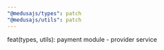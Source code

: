 ```yaml
---
"@medusajs/types": patch
"@medusajs/utils": patch
---
```


feat(types, utils): payment module - provider service
